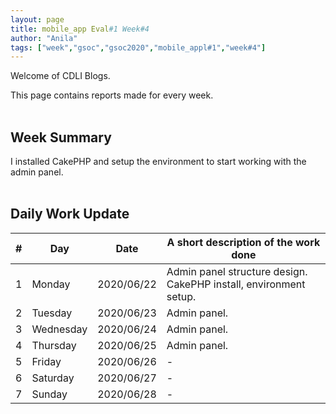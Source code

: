 ```yaml
---
layout: page
title: mobile_app Eval#1 Week#4
author: "Anila"
tags: ["week","gsoc","gsoc2020","mobile_appl#1","week#4"]
---
```

Welcome of CDLI Blogs.

This page contains reports made for every week.<br><br>

## Week Summary

I installed CakePHP and setup the environment to start working with the admin panel.<br><br>


## Daily Work Update

|\#|Day|Date|A short description of the work done|  
|---	|---	|---	|---	|  
|1   	| Monday 	|   2020/06/22	|Admin panel structure design. CakePHP install, environment setup.   	|  
|2   	| Tuesday  	|   2020/06/23	|Admin panel.   	|  
|3   	| Wednesday  	|  2020/06/24 	|Admin panel.   	|  
|4   	| Thursday  	|   2020/06/25	|Admin panel.   	|  
|5   	| Friday  	|   2020/06/26	|-   	|  
|6   	| Saturday  	|   2020/06/27	|-   	|  
|7   	| Sunday  	|   2020/06/28	|-   	|  

